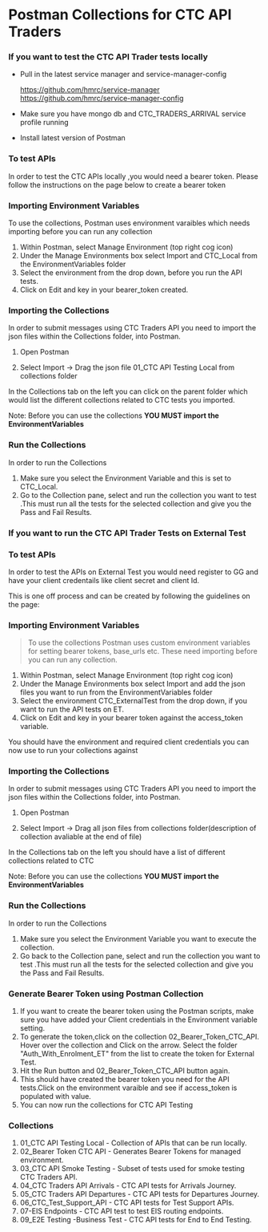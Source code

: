 
# Postman Collections for CTC API Traders

### If you want to test the CTC API Trader tests locally

* Pull in the latest service manager and service-manager-config

  https://github.com/hmrc/service-manager
  https://github.com/hmrc/service-manager-config
  
* Make sure you have mongo db and CTC_TRADERS_ARRIVAL service profile running
* Install latest version of Postman

### To test APIs

In order to test the CTC APIs locally ,you would need a bearer token. Please follow the instructions on the page below to create a bearer token
<Link to Matthews page for creating bearer token locally>

### Importing Environment Variables

To use the collections, Postman uses environment varaibles which needs importing before you can run any collection

1. Within Postman, select Manage Environment (top right cog icon)
2. Under the Manage Environments box select Import and CTC_Local from the EnvironmentVariables folder
3. Select the environment from the drop down, before you run the API tests. 
4. Click on Edit and key in your bearer_token created.

### Importing the Collections

In order to submit messages using CTC Traders API you need to import the json files within the Collections folder, into Postman.

1. Open Postman

2. Select Import -> Drag the json file 01_CTC API Testing Local from collections folder 

In the Collections tab on the left you can click on the parent folder which would list the different collections related to CTC tests you imported.

Note: Before you can use the collections **YOU MUST import the EnvironmentVariables**

### Run the Collections

In order to run the Collections 

1. Make sure you select the Environment Variable and this is set to CTC_Local.
2. Go to the Collection pane, select and run the collection you want to test .This must run all the tests for the selected collection and give you the Pass and Fail Results.

### If you want to run the CTC API Trader Tests on External Test


### To test APIs

In order to test the APIs on External Test you would need register to GG and have your client credentails like client secret and client Id.

This is one off process and can be created by following the guidelines on the page:
<Link to Matthews page for creating bearer token on ET>

### Importing Environment Variables

> To use the collections Postman uses custom environment variables for setting bearer tokens, base_urls etc. These need importing before you can run any collection.

1. Within Postman, select Manage Environment (top right cog icon)
2. Under the Manage Environments box select Import and add the json files you want to run from the EnvironmentVariables folder
3. Select the environment CTC_ExternalTest from the drop down, if you want to run the API tests on ET.
4. Click on Edit and key in your bearer token against the access_token variable.

You should have the environment and required client credentials you can now use to run your collections against

### Importing the Collections

In order to submit messages using CTC Traders API you need to import the json files within the Collections folder, into Postman.

1. Open Postman

2. Select Import -> Drag all json files from collections folder(description of collection avaliable at the end of file)

In the Collections tab on the left you should have a list of different collections related to CTC

Note: Before you can use the collections **YOU MUST import the EnvironmentVariables**

### Run the Collections

In order to run the Collections 

1. Make sure you select the Environment Variable you want to execute the collection.
2. Go back to the Collection pane, select and run the collection you want to test .This must run all the tests for the selected collection and give you the Pass and Fail Results.


###  Generate Bearer Token using Postman Collection

1. If you want to create the bearer token using the Postman scripts, make sure you have added your Client credentials in the Environment variable setting.
2. To generate the token,click on the collection 02_Bearer_Token_CTC_API. Hover over the collection and Click on the arrow. Select the folder "Auth_With_Enrolment_ET" from the list to create the token for External Test.
3. Hit the Run button and 02_Bearer_Token_CTC_API button again.
4. This should have created the bearer token you need for the API tests.Click on the environment varaible and see if access_token is populated with value.
5. You can now run the collections for CTC API Testing

###  Collections

1. 01_CTC API Testing Local - Collection of APIs that can be run locally.
2. 02_Bearer Token CTC API - Generates Bearer Tokens for managed environment.
3. 03_CTC API Smoke Testing - Subset of tests used for smoke testing CTC Traders API.
4. 04_CTC Traders API  Arrivals - CTC API tests for Arrivals Journey.
5. 05_CTC Traders API Departures - CTC API tests for Departures Journey.
6. 06_CTC_Test_Support_API - CTC API tests for Test Support APIs.
7. 07-EIS Endpoints - CTC API test to test EIS routing endpoints.
8. 09_E2E Testing -Business Test - CTC API tests for End to End Testing.

